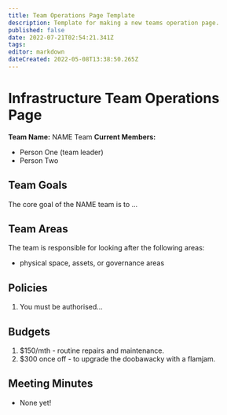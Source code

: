 ```yaml
---
title: Team Operations Page Template
description: Template for making a new teams operation page.
published: false
date: 2022-07-21T02:54:21.341Z
tags: 
editor: markdown
dateCreated: 2022-05-08T13:38:50.265Z
---
```


# Infrastructure Team Operations Page

**Team Name:** NAME Team
**Current Members:**
* Person One (team leader)
* Person Two

## Team Goals
The core goal of the NAME team is to ...

## Team Areas
The team is responsible for looking after the following areas:
* physical space, assets, or governance areas

## Policies
1. You must be authorised...

## Budgets
1. $150/mth - routine repairs and maintenance.
2. $300 once off - to upgrade the doobawacky with a flamjam.

## Meeting Minutes
* None yet!